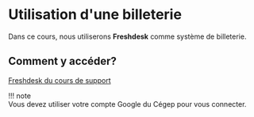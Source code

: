 # Utilisation d'une billeterie  

Dans ce cours, nous utiliserons __Freshdesk__ comme système de billeterie.  

## Comment y accéder?  

[Freshdesk du cours de support](https://cegepvicto.freshdesk.com/)  

!!! note  
    Vous devez utiliser votre compte Google du Cégep pour vous connecter.  

